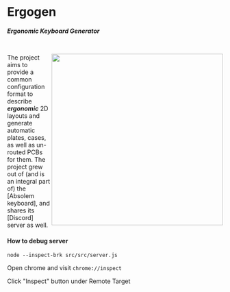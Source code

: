 
# Ergogen

***Ergonomic Keyboard Generator***

<br>

<img
    src = 'showcase.png'
    width = 400
    align = right
/>

The project aims to provide a common configuration format to describe ***ergonomic*** 2D layouts and generate automatic plates, cases, as well as un-routed PCBs for them. The project grew out of (and is an integral part of) the [Absolem keyboard], and shares its [Discord] server as well.


#### How to debug server

`node --inspect-brk src/src/server.js`

Open chrome and visit `chrome://inspect`

Click "Inspect" button under Remote Target
